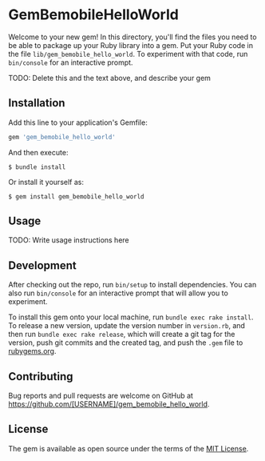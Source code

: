 # GemBemobileHelloWorld

Welcome to your new gem! In this directory, you'll find the files you need to be able to package up your Ruby library into a gem. Put your Ruby code in the file `lib/gem_bemobile_hello_world`. To experiment with that code, run `bin/console` for an interactive prompt.

TODO: Delete this and the text above, and describe your gem

## Installation

Add this line to your application's Gemfile:

```ruby
gem 'gem_bemobile_hello_world'
```

And then execute:

    $ bundle install

Or install it yourself as:

    $ gem install gem_bemobile_hello_world

## Usage

TODO: Write usage instructions here

## Development

After checking out the repo, run `bin/setup` to install dependencies. You can also run `bin/console` for an interactive prompt that will allow you to experiment.

To install this gem onto your local machine, run `bundle exec rake install`. To release a new version, update the version number in `version.rb`, and then run `bundle exec rake release`, which will create a git tag for the version, push git commits and the created tag, and push the `.gem` file to [rubygems.org](https://rubygems.org).

## Contributing

Bug reports and pull requests are welcome on GitHub at https://github.com/[USERNAME]/gem_bemobile_hello_world.

## License

The gem is available as open source under the terms of the [MIT License](https://opensource.org/licenses/MIT).

